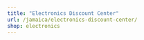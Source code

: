 ```yaml
---
title: "Electronics Discount Center"
url: /jamaica/electronics-discount-center/
shop: electronics
---
```

